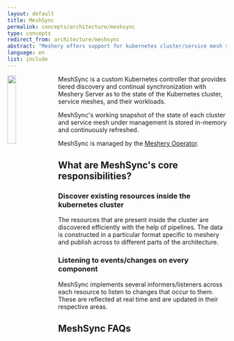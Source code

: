 ```yaml
---
layout: default
title: MeshSync
permalink: concepts/architecture/meshsync
type: concepts
redirect_from: architecture/meshsync
abstract: "Meshery offers support for kubernetes cluster/service mesh state synchronization with the help of MeshSync."
language: en
list: include
---
```


<p>
<img src="{{site.baseurl}}/assets/img/meshsync/meshsync.svg" align="left" style="margin-right:1rem;margin-bottom:.5rem;" width="20%" />

MeshSync is a custom Kubernetes controller that provides tiered discovery and continual synchronization with Meshery Server as to the state of the Kubernetes cluster, service meshes, and their workloads.

</p>

MeshSync's working snapshot of the state of each cluster and service mesh under management is stored in-memory and continuously refreshed.

MeshSync is managed by the <a href="{{site.baseurl}}/concepts/architecture/operator">Meshery Operator</a>.

## What are MeshSync's core responsibilities?

### Discover existing resources inside the kubernetes cluster

The resources that are present inside the cluster are discovered efficiently with the help of pipelines. The data is constructed in a particular format specific to meshery and publish across to different parts of the architecture.

### Listening to events/changes on every component

MeshSync implements several informers/listeners across each resource to listen to changes that occur to them. These are reflected at real time and are updated in their respective areas.

## MeshSync FAQs

